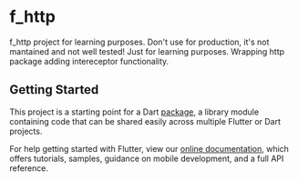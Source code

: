 # f_http

f_http project for learning purposes. Don't use for production, it's not mantained and not well tested! Just for learning purposes. Wrapping http package adding intereceptor functionality.

## Getting Started

This project is a starting point for a Dart
[package](https://flutter.io/developing-packages/),
a library module containing code that can be shared easily across
multiple Flutter or Dart projects.

For help getting started with Flutter, view our
[online documentation](https://flutter.io/docs), which offers tutorials,
samples, guidance on mobile development, and a full API reference.
